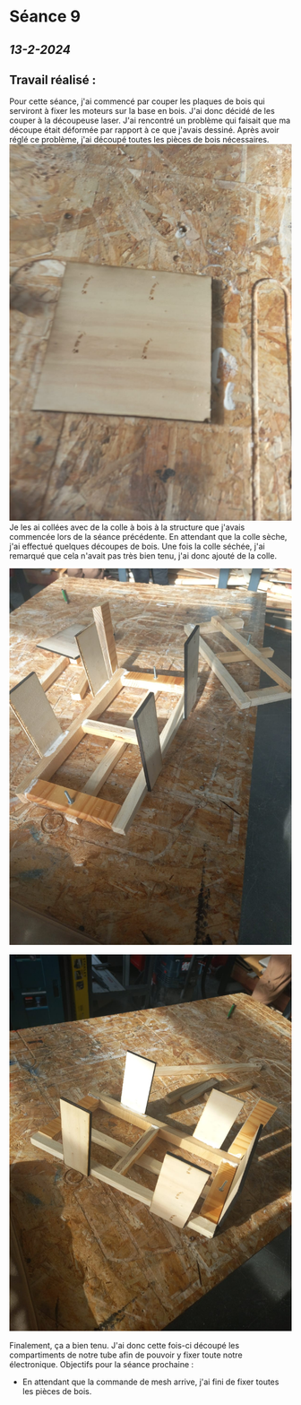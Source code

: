 # **Séance 9**
## *13-2-2024* 

## Travail réalisé :
Pour cette séance, j'ai commencé par couper les plaques de bois qui serviront à fixer les moteurs sur la base en bois. J'ai donc décidé de les couper à la découpeuse laser.
J'ai rencontré un problème qui faisait que ma découpe était déformée par rapport à ce que j'avais dessiné.
Après avoir réglé ce problème, j'ai découpé toutes les pièces de bois nécessaires.
![](https://github.com/TibaudoRomain/ProjetAR/blob/main/Reports/Anas/Images/WhatsApp%20Image%202024-02-14%20at%2009.22.11.jpeg?raw=true)
Je les ai collées avec de la colle à bois à la structure que j'avais commencée lors de la séance précédente. En attendant que la colle sèche, j'ai effectué quelques découpes de bois. Une fois la colle séchée, j'ai remarqué que cela n'avait pas très bien tenu, j'ai donc ajouté de la colle.


![](https://github.com/TibaudoRomain/ProjetAR/blob/main/Reports/Anas/Images/WhatsApp%20Image%202024-02-14%20at%2009.22.11%20(2).jpeg?raw=true)


![](https://github.com/TibaudoRomain/ProjetAR/blob/main/Reports/Anas/Images/WhatsApp%20Image%202024-02-14%20at%2009.22.11%20(1).jpeg?raw=true)


Finalement, ça a bien tenu. J'ai donc cette fois-ci découpé les compartiments de notre tube afin de pouvoir y fixer toute notre électronique.
Objectifs pour la séance prochaine : 
-	En attendant que la commande de mesh arrive, j'ai fini de fixer toutes les pièces de bois.


